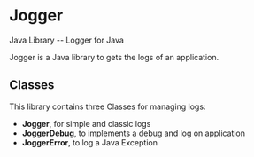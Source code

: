 # Jogger
Java Library -- Logger for Java

Jogger is a Java library to gets the logs of an application.

<h2>Classes</h2>
This library contains three Classes for managing logs:
<ul>
  <li><b>Jogger</b>, for simple and classic logs</li>
  <li><b>JoggerDebug</b>, to implements a debug and log on application</li>
  <li><b>JoggerError</b>, to log a Java Exception</li>
</ul>

